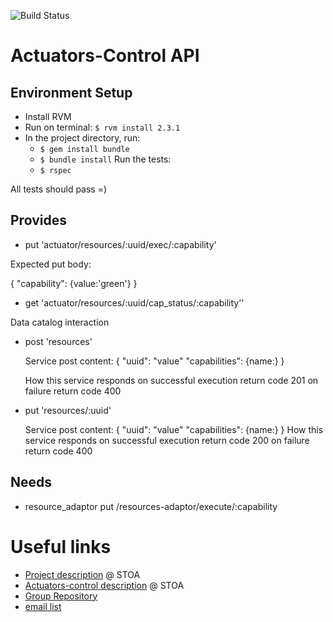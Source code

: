 ![Build Status](https://gitlab.com/smart-city-platform/actuators-control/badges/master/build.svg)

Actuators-Control API
=====================

Environment Setup
-----------------

* Install RVM
* Run on terminal: ```$ rvm install 2.3.1```
* In the project directory, run:
  * ```$ gem install bundle```
  * ```$ bundle install```
  Run the tests:
  * ```$ rspec```

All tests should pass =)

Provides
--------

* put 'actuator/resources/:uuid/exec/:capability'

Expected put body:

{
   "capability": {value:'green'}
}

* get 'actuator/resources/:uuid/cap_status/:capability''

Data catalog interaction
* post 'resources'

    Service post content:
    {
        "uuid": "value"
        "capabilities": {name:}
    }

    How this service responds
        on successful execution
            return code 201
        on failure
            return code 400

* put 'resources/:uuid'

    Service post content:
    {
        "uuid": "value"
        "capabilities": {name:}
    }
    How this service responds
        on successful execution
            return code 200
        on failure
            return code 400

Needs
-----

* resource_adaptor 		put /resources-adaptor/execute/:capability

Useful links
============

* [Project description](https://social.stoa.usp.br/poo2016/projeto/projeto-plataforma-cidades-inteligentes) @ STOA
* [Actuators-control description](https://social.stoa.usp.br/poo2016/projeto/grupo-5-middleware-cidade-inteligente) @ STOA
* [Group Repository](https://gitlab.com/groups/smart-city-platform)
* [email list](https://groups.google.com/forum/#!forum/pci-lideres-equipe-de-organizacao-poo-ime-2016)
